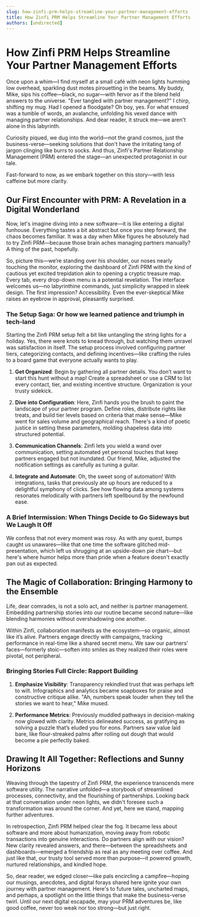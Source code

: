 ```yaml
---
slug: how-zinfi-prm-helps-streamline-your-partner-management-efforts
title: How Zinfi PRM Helps Streamline Your Partner Management Efforts
authors: [undirected]
---
```



# How Zinfi PRM Helps Streamline Your Partner Management Efforts

Once upon a whim—I find myself at a small café with neon lights humming low overhead, sparkling dust motes pirouetting in the beams. My buddy, Mike, sips his coffee—black, no sugar—with fervor as if the blend held answers to the universe. "Ever tangled with partner management?" I chirp, shifting my mug. Had I opened a floodgate? Oh boy, yes. For what ensued was a tumble of words, an avalanche, unfolding his vexed dance with managing partner relationships. And dear reader, it struck me—we aren't alone in this labyrinth.

Curiosity piqued, we dug into the world—not the grand cosmos, just the business-verse—seeking solutions that don't have the irritating tang of jargon clinging like burrs to socks. And thus, Zinfi's Partner Relationship Management (PRM) entered the stage—an unexpected protagonist in our tale.

Fast-forward to now, as we embark together on this story—with less caffeine but more clarity. 

## Our First Encounter with PRM: A Revelation in a Digital Wonderland

Now, let's imagine diving into a new software—it is like entering a digital funhouse. Everything tastes a bit abstract but once you step forward, the chaos becomes familiar. It was a day when Mike figures he absolutely had to try Zinfi PRM—because those brain aches managing partners manually? A thing of the past, hopefully. 

So, picture this—we’re standing over his shoulder, our noses nearly touching the monitor, exploring the dashboard of Zinfi PRM with the kind of cautious yet excited trepidation akin to opening a cryptic treasure map. Every tab, every drop-down menu is a potential revelation. The interface welcomes us—no labyrinthine commands, just simplicity wrapped in sleek design. The first impression? Accessibility. Even the ever-skeptical Mike raises an eyebrow in approval, pleasantly surprised. 

### The Setup Saga: Or how we learned patience and triumph in tech-land

Starting the Zinfi PRM setup felt a bit like untangling the string lights for a holiday. Yes, there were knots to knead through, but watching them unravel was satisfaction in itself. The setup process involved configuring partner tiers, categorizing contacts, and defining incentives—like crafting the rules to a board game that everyone actually wants to play.

1. **Get Organized**: Begin by gathering all partner details. You don’t want to start this hunt without a map! Create a spreadsheet or use a CRM to list every contact, tier, and existing incentive structure. Organization is your trusty sidekick.

2. **Dive into Configuration**: Here, Zinfi hands you the brush to paint the landscape of your partner program. Define roles, distribute rights like treats, and build tier levels based on criteria that make sense—Mike went for sales volume and geographical reach. There's a kind of poetic justice in setting these parameters, molding shapeless data into structured potential.

3. **Communication Channels**: Zinfi lets you wield a wand over communication, setting automated yet personal touches that keep partners engaged but not inundated. Our friend, Mike, adjusted the notification settings as carefully as tuning a guitar.

4. **Integrate and Automate**: Oh, the sweet song of automation! With integrations, tasks that previously ate up hours are reduced to a delightful symphony of clicks. See how flowing data among systems resonates melodically with partners left spellbound by the newfound ease.

### A Brief Intermission: When Things Decide to Go Sideways but We Laugh It Off

We confess that not every moment was rosy. As with any quest, bumps caught us unawares—like that one time the software glitched mid-presentation, which left us shrugging at an upside-down pie chart—but here's where humor helps more than pride when a feature doesn't exactly pan out as expected.

## The Magic of Collaboration: Bringing Harmony to the Ensemble

Life, dear comrades, is not a solo act, and neither is partner management. Embedding partnership stories into our routine became second nature—like blending harmonies without overshadowing one another. 

Within Zinfi, collaboration manifests as the ecosystem—so organic, almost like it’s alive. Partners engage directly with campaigns, tracking performance in real-time like a shared secret menu. We saw our partners’ faces—formerly stoic—soften into smiles as they realized their roles were pivotal, not peripheral.

### Bringing Stories Full Circle: Rapport Building

1. **Emphasize Visibility**: Transparency rekindled trust that was perhaps left to wilt. Infographics and analytics became soapboxes for praise and constructive critique alike. "Ah, numbers speak louder when they tell the stories we want to hear," Mike mused.

2. **Performance Metrics**: Previously muddled pathways in decision-making now glowed with clarity. Metrics delineated success, as gratifying as solving a puzzle that’s eluded you for eons. Partners saw value laid bare, like flour-streaked palms after rolling out dough that would become a pie perfectly baked.

## Drawing It All Together: Reflections and Sunny Horizons

Weaving through the tapestry of Zinfi PRM, the experience transcends mere software utility. The narrative unfolded—a storybook of streamlined processes, connectivity, and the flourishing of partnerships. Looking back at that conversation under neon lights, we didn't foresee such a transformation was around the corner. And yet, here we stand, mapping further adventures.

In retrospection, Zinfi PRM helped clear the fog. It became less about software and more about humanization, moving away from robotic transactions into genuine interactions. Do partners align with our vision? New clarity revealed answers, and there—between the spreadsheets and dashboards—emerged a friendship as real as any meeting over coffee. And just like that, our trusty tool served more than purpose—it powered growth, nurtured relationships, and kindled hope.

So, dear reader, we edged closer—like pals encircling a campfire—hoping our musings, anecdotes, and digital forays shared here ignite your own journey with partner management. Here's to future tales, uncharted maps, and perhaps, a spotlight on the little things that make the business-verse twirl. Until our next digital escapade, may your PRM adventures be, like good coffee, never too weak nor too strong—but just right.